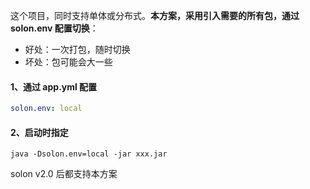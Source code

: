 这个项目，同时支持单体或分布式。**本方案，采用引入需要的所有包，通过 solon.env 配置切换**：

* 好处：一次打包，随时切换
* 坏处：包可能会大一些

#### 1、通过 app.yml 配置

```yaml
solon.env: local
```

#### 2、启动时指定

```
java -Dsolon.env=local -jar xxx.jar
```

solon v2.0 后都支持本方案